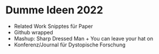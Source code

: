 # Dumme Ideen 2022

 * Related Work Snipptes für Paper
 * Github wrapped
 * Mashup: Sharp Dressed Man + You can leave your hat on
 * Konferenz/Journal für Dystopische Forschung

